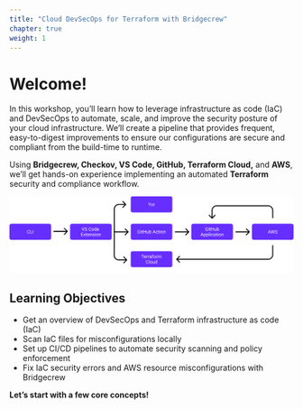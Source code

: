 ```yaml
---
title: "Cloud DevSecOps for Terraform with Bridgecrew"
chapter: true
weight: 1
---
```


# Welcome!

In this workshop, you’ll learn how to leverage infrastructure as code (IaC) and DevSecOps to automate, scale, and improve the security posture of your cloud infrastructure. We’ll create a pipeline that provides frequent, easy-to-digest improvements to ensure our configurations are secure and compliant from the build-time to runtime.

Using **Bridgecrew, Checkov, VS Code, GitHub, Terraform Cloud,** and **AWS**, we’ll get hands-on experience implementing an automated **Terraform** security and compliance workflow.

![Diagram of workshop flow](terraform/images/0_flow_diagram.png "Diagram of workshop flow")

## Learning Objectives
- Get an overview of DevSecOps and Terraform infrastructure as code (IaC)
- Scan IaC files for misconfigurations locally
- Set up CI/CD pipelines to automate security scanning and policy enforcement
- Fix IaC security errors and AWS resource misconfigurations with Bridgecrew

**Let’s start with a few core concepts!**
